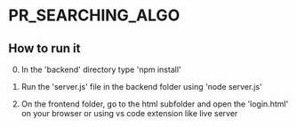 # PR_SEARCHING_ALGO

## How to run it

0. In the 'backend' directory type 'npm install'

1. Run the 'server.js' file in the backend folder using 'node server.js'

2. On the frontend folder, go to the html subfolder and open the 'login.html' on your browser or using vs code extension like live server
